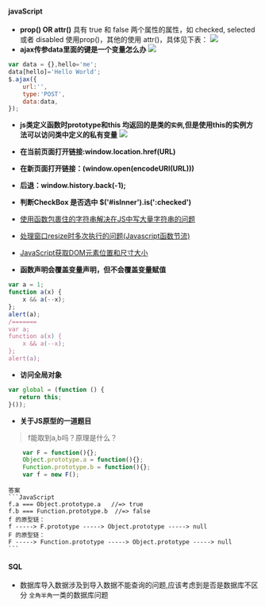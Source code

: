 #### javaScript
- **prop() OR attr()**
具有 true 和 false 两个属性的属性，如 checked, selected 或者 disabled 使用prop()，其他的使用 attr()，具体见下表：
![](http://wenzhixin.net.cn/posts/2013/05/24/attr_prop.png)
- **ajax传参data里面的键是一个变量怎么办**
![](http://images.cnitblog.com/blog2015/619945/201504/031632559985328.png)
```JavaScript
var data = {},hello='me';
data[hello]='Hello World';
$.ajax({
    url:'',
    type:'POST',
    data:data,
});
```
- **js类定义函数时prototype和this 均返回的是类的`实例`,但是使用this的实例方法可以访问类中定义的私有变量**
![](https://raw.githubusercontent.com/wipphj/MyKnowledgeList/master/Resource/Images/%E6%8D%95%E8%8E%B7.PNG)
- **在当前页面打开链接:window.location.href(URL)**
- **在新页面打开链接：(window.open(encodeURI(URL)))**
- **后退：window.history.back(-1);**
- **判断CheckBox 是否选中 $('#isInner').is(':checked')**
- [使用函数包裹住的字符串解决在JS中写大量字符串的问题](http://www.cnblogs.com/index-html/archive/2013/04/23/js_multiline_const_string.html)
- [处理窗口resize时多次执行的问题(Javascript函数节流)](http://www.cnblogs.com/dolphinX/p/3403821.html)
- [JavaScript获取DOM元素位置和尺寸大小](http://www.cnblogs.com/dolphinX/archive/2012/11/19/2777756.html)

- **函数声明会覆盖变量声明，但不会覆盖变量赋值**
```JavaScript
var a = 1;
function a(x) {
	x && a(--x);
};
alert(a);
/=======
var a;
function a(x) {
	x && a(--x);
};
alert(a);
```

- **访问全局对象**
```JavaScript
var global = (function () {
   return this;
}());
```

- **关于JS原型的一道题目**
>f能取到a,b吗？原理是什么？
```JavaScript
    var F = function(){};
    Object.prototype.a = function(){};
    Function.prototype.b = function(){};
    var f = new F();
```

	答案
    ```JavaScript
    f.a === Object.prototype.a   //=> true
    f.b === Function.prototype.b  //=> false
    f 的原型链：
    f -----> F.prototype -----> Object.prototype -----> null 
    F 的原型链：
    F -----> Function.prototype -----> Object.prototype -----> null
    ```

#### SQL
- 数据库导入数据涉及到导入数据不能查询的问题,应该考虑到是否是数据库不区分 `全角半角`一类的数据库问题